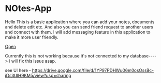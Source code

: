# NOtes-App

Hello
This is a basic application where you can add your notes, documents and delete edit etc. And also you can send friend request to another users and connect with them.
I will add messaging feature in this application to make it more user friendly.


<a href="https://note--plus.herokuapp.com/">Open</a>

Currently this is not working because it's not connected to my database----> i will fix this issue asap.


see UI here - https://drive.google.com/file/d/1YP97PDHWu06m0osOssBc-iDs3UlH9KM5/view?usp=sharing
